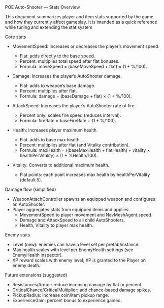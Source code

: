 POE Auto-Shooter — Stats Overview

This document summarizes player and item stats supported by the game and how they currently affect gameplay. It is intended as a quick reference while tuning and extending the stat system.

Core stats

- MovementSpeed: Increases or decreases the player’s movement speed.
  - Flat: adds directly to the base speed.
  - Percent: multiplies total speed after flat bonuses.
  - Formula: moveSpeed = (baseMoveSpeed + flat) × (1 + %/100).

- Damage: Increases the player’s AutoShooter damage.
  - Flat: adds to weapon’s base damage.
  - Percent: multiplies after flat.
  - Formula: damage = (baseDamage + flat) × (1 + %/100).

- AttackSpeed: Increases the player’s AutoShooter rate of fire.
  - Percent only: scales fire speed (reduces interval).
  - Formula: fireRate = baseFireRate ÷ (1 + %/100).

- Health: Increases player maximum health.
  - Flat: adds to base max health.
  - Percent: multiplies after flat (and Vitality contribution).
  - Formula: maxHealth = ((baseMaxHealth + flatHealth) + vitality × healthPerVitality) × (1 + %Health/100).

- Vitality: Converts to additional maximum health.
  - Flat points: each point increases max health by healthPerVitality (default 5).

Damage flow (simplified)

- WeaponAttachController spawns an equipped weapon and configures an AutoShooter.
- Player aggregates stats from equipped items and applies:
  - MovementSpeed to player movement and NavMeshAgent.speed.
  - Damage and AttackSpeed to all child AutoShooters.
  - Health, Vitality to player max health.

Enemy stats

- Level (new): enemies can have a level set per prefab/instance.
- Max health scales with level per EnemyHealth settings (see EnemyHealth inspector).
- XP reward scales with enemy level; XP is granted to the Player on enemy death.

Future extensions (suggested)

- Resistances/Armor: reduce incoming damage by flat or percent.
- CriticalChance/CriticalMultiplier: add chance-based damage spikes.
- PickupRadius: increase coin/item pickup range.
- ExperienceGain: percent bonus to experience gained.




